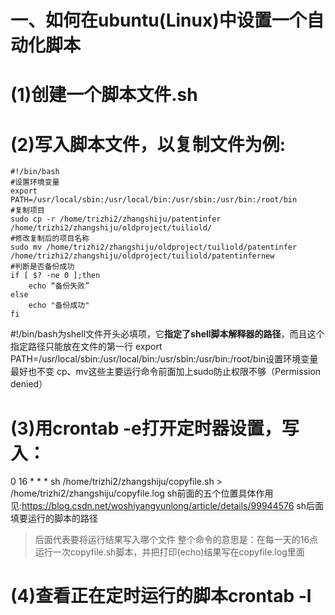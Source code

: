 # 一、如何在ubuntu(Linux)中设置一个自动化脚本
# (1)创建一个脚本文件.sh
# (2)写入脚本文件，以复制文件为例:
```shell
#!/bin/bash
#设置环境变量
export PATH=/usr/local/sbin:/usr/local/bin:/usr/sbin:/usr/bin:/root/bin
#复制项目
sudo cp -r /home/trizhi2/zhangshiju/patentinfer /home/trizhi2/zhangshiju/oldproject/tuiliold/
#修改复制后的项目名称
sudo mv /home/trizhi2/zhangshiju/oldproject/tuiliold/patentinfer /home/trizhi2/zhangshiju/oldproject/tuiliold/patentinfernew
#判断是否备份成功        
if [ $? -ne 0 ];then
    echo “备份失败”
else
    echo "备份成功"
fi
```
#!/bin/bash为shell文件开头必填项，它**指定了shell脚本解释器的路径**，而且这个指定路径只能放在文件的第一行
export PATH=/usr/local/sbin:/usr/local/bin:/usr/sbin:/usr/bin:/root/bin设置环境变量最好也不变
cp、mv这些主要运行命令前面加上sudo防止权限不够（Permission denied）
# (3)用crontab -e打开定时器设置，写入：
0 16 * * * sh /home/trizhi2/zhangshiju/copyfile.sh > /home/trizhi2/zhangshiju/copyfile.log
sh前面的五个位置具体作用见:https://blog.csdn.net/woshiyangyunlong/article/details/99944576
sh后面填要运行的脚本的路径
>后面代表要将运行结果写入哪个文件
整个命令的意思是：在每一天的16点运行一次copyfile.sh脚本，并把打印(echo)结果写在copyfile.log里面
# (4)查看正在定时运行的脚本crontab -l
